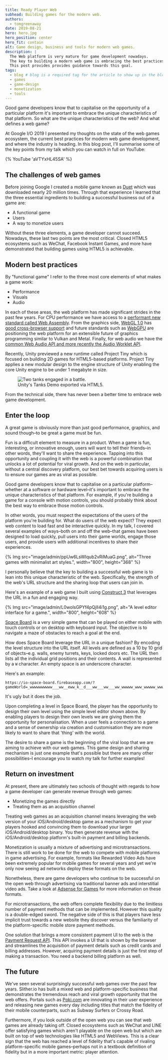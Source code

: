 ```yaml
---
title: Ready Player Web
subhead: Building games for the modern web.
authors:
  - tomgreenaway
date: 2019-08-21
hero: hero.jpg
hero_position: center
hero_fit: contain
alt: Game design, business and tools for modern web games.
description: |
  The Web platform is very mature for game development nowadays.
  The key to building a modern web game is embracing the best practices of game design and monetization.
  This post provides provides guidance towards this goal.
tags:
  - blog # blog is a required tag for the article to show up in the blog.
  - games
  - game-design
  - monetization
  - tools
---
```



Good game developers know that to capitalise on the opportunity of a particular platform it's important to embrace the unique characteristics of that platform. So what are the unique characteristics of the web? And what defines a web game?

At Google I/O 2019 I presented my thoughts on the state of the web games ecosystem, the current best practices for modern web game development, and where the industry is heading. In this blog post, I'll summarise some of the key points from my talk which you can watch in full on YouTube:

{% YouTube 'aVTYxHL45SA' %}

## The challenges of web games

Before joining Google I created a mobile game known as [Duet](https://www.duetgame.com) which was downloaded nearly 20 million times. Through that experience I learned that the three essential ingredients to building a successful business out of a game are:

- A functional game
- Users
- A way to monetize users

Without these three elements, a game developer cannot succeed. Nowadays, these last two points are the most critical. Closed HTML5 ecosystems such as WeChat, Facebook Instant Games, and more have demonstrated that building games using HTML5 is achievable.

## Modern best practices

By "functional game" I refer to the three most core elements of what makes a game work:

- Performance
- Visuals
- Audio

In each of these areas, the web platform has made significant strides in the past few years. For CPU performance we have access to a [performant new standard called Web Assembly](https://www.youtube.com/watch?v=njt-Qzw0mVY). From the graphics side, [WebGL 1.0](https://developer.mozilla.org/en-US/docs/Web/API/WebGL_API) has [good cross-browser support](https://developer.mozilla.org/en-US/docs/Web/API/WebGL_API#WebGL_1) and future standards such as [WebGPU](https://www.youtube.com/watch?v=K2JzIUIHIhc) are positioning the web platform for an extensible future of graphics programming similar to Vulkan and Metal. Finally, for web audio we have the [common Web Audio API and more recently the Audio Worklet API](https://www.youtube.com/watch?v=-GaD0RCp-Q0).

Recently, Unity previewed a new runtime called Project Tiny which is focused on building 2D games for HTML5-based platforms. Project Tiny applies a new modular design to the engine structure of Unity enabling the core Unity engine to be under 1 megabyte in size.

<figure class="w-figure">
  <img src="./unity-tanks.gif" alt="Two tanks engaged in a battle.">
  <figcaption class="w-figcaption">Unity's Tanks Demo exported via HTML5.</figcaption>
</figure>

From the technical side, there has never been a better time to embrace web game development.

## Enter the loop

A great game is obviously more than just good performance, graphics, and sound though–to be great a game must be fun.

Fun is a difficult element to measure in a product. When a game is fun, interesting, or innovative enough, users will want to tell their friends–in other words, they'll want to share the experience. Tapping into this opportunity and coupling it with the web is a powerful combination that unlocks a lot of potential for viral growth. And on the web in particular, without a central discovery platform, our best bet towards acquiring users is to ensure our games are as viral as possible.

Good game developers know that to capitalise on a particular platform–whether at a software or hardware level–it's important to embrace the unique characteristics of that platform. For example, if you're building a game for a console with motion controls, you should probably think about the best way to embrace those motion controls.

In other words, you must respect the expectations of the users of the platform you're building for. What do users of the web expect? They expect web content to load fast and be interactive quickly. In my talk, I covered several examples of ways–both on and off the web–that games have been designed to load quickly, pull users into their game worlds, engage those users, and provide users with additional incentives to share their experiences.

{% Img src="image/admin/ppUw6LsWIqub2vRiMuaG.png", alt="Three games with minimalist art styles.", width="800", height="368" %}

I personally believe that the key to building a successful web game is to lean into this unique characteristic of the web. Specifically, the strength of the web's URL structure and the sharing loop that users can join in.

Here's an example of a web game I built using [Construct 3](http://construct.net) that leverages the URL in a fun and engaging way.

{% Img src="image/admin/L0wolsGPYf4pQjlI4i1g.png", alt="A level editor interface for a game.", width="800", height="608" %}

[Space Board](https://io-space-board.firebaseapp.com) is a very simple game that can be played on either mobile with touch controls or on desktop with keyboard input. The objective is to navigate a maze of obstacles to reach a goal at the end.

How does Space Board leverage the URL in a unique fashion? By encoding the level structure into the URL itself. All levels are defined as a 10 by 10 grid of objects–e.g. walls, enemy turrets, keys, locked doors etc. The URL then lists all the individual grid positions and their contents. A wall is represented by a `W` character. An empty space is an underscore character.

Here's an example:

```text
https://io-space-board.firebaseapp.com/?gameWorld=_wwwwwwwwww___ww__eww_k__d___ww___ww___ww_wwwww_www_wwwww_www___ww___ww_s_ww_f_ww___ww___wwwwwwwwwwww
```

It's ugly but it does the job.

Upon completing a level in Space Board, the player has the opportunity to design their own level using the simple level editor shown above. By enabling players to design their own levels we are giving them the opportunity for personalisation. When a user feels a connection to a game and a sense of ownership via creation and customisation they are more likely to want to share that 'thing' with the world.

The desire to share a game is the beginning of the viral loop that we are aiming to achieve with our web games. This game design and sharing mechanism is just one example that's possible but there are many other possibilities–I encourage you to watch my talk for further examples!

## Return on investment

At present, there are ultimately two schools of thought with regards to how a game developer can generate revenue through web games:

- Monetizing the games directly
- Treating them as an acquisition channel

Treating web games as an acquisition channel means leveraging the web version of your iOS/Android/desktop game as a mechanism to get your players hooked and convincing them to download your larger iOS/Android/desktop binary. You then generate revenue with the iOS/Android/desktop platform's built-in payment and billing backends.

Monetization is usually a mixture of advertising and microtransactions. There is still work to be done for the web to compete with mobile platforms in game advertising. For example, formats like Rewarded Video Ads have been extremely popular for mobile games for several years and yet we're only now seeing ad networks deploy these formats on the web.

Nonetheless, there are game developers who continue to be successful on the open web through advertising via traditional banner ads and interstitial video ads. Take a look at [Adsense for Games](https://support.google.com/adsense/answer/1705831) for more information on these formats.

For microtransactions, the web offers complete flexibility due to the limitless number of payment methods that can be implemented. However this quality is a double-edged sword. The negative side of this is that players have less implicit trust towards a new website they discover versus the familiarity of the platform-specific mobile store payment methods.

One solution that brings a more consistent payment UI to the web is the [Payment Request API](https://developers.google.com/web/fundamentals/payments/). This API invokes a UI that is shown by the browser and streamlines the acquisition of payment details such as credit cards and billing addresses. However, acquiring payment details is just the first step of making a transaction. You need a backend billing platform as well.

## The future

We've seen several surprisingly successful web games over the past few years. Slither.io has built a mixed web and platform-specific business that demonstrates the tremendous reach and viral growth opportunity that the web offers. Portals such as [Poki.com](https://poki.com/) are innovating in their user experience and releasing new games every day including titles that match the fidelity of their mobile counterparts, such as Subway Surfers or Crossy Road.

Furthermore, if you look outside of the open web you can see that web games are already taking off. Closed ecosystems such as WeChat and LINE offer satisfying games which aren't playable on the open web but which are built on top of web technologies like HTML5 and WebViews. This is a clear sign that the web has reached a level of fidelity that's capable of rivaling platform-specific mobile games–perhaps not in a textbook definition of fidelity but in a more important metric: player attention.


